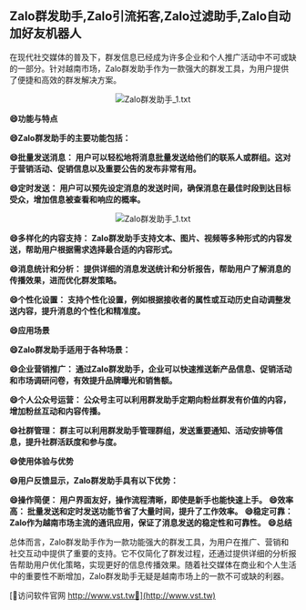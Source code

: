 ## **Zalo群发助手,Zalo引流拓客,Zalo过滤助手,Zalo自动加好友机器人**

在现代社交媒体的普及下，群发信息已经成为许多企业和个人推广活动中不可或缺的一部分。针对越南市场，Zalo群发助手作为一款强大的群发工具，为用户提供了便捷和高效的群发解决方案。

 <center><img src="https://vst.tw/MP4/tuiguang/png/2.png" alt="Zalo群发助手_1.txt"></center>

**😄功能与特点**

**😄Zalo群发助手的主要功能包括：**

**😄批量发送消息： 用户可以轻松地将消息批量发送给他们的联系人或群组。这对于营销活动、促销信息以及重要公告的发布非常有用。**

**😄定时发送： 用户可以预先设定消息的发送时间，确保消息在最佳时段到达目标受众，增加信息被查看和响应的概率。**

 <center><img src="https://vst.tw/MP4/tuiguang/png/1.png" alt="Zalo群发助手_1.txt"></center>

**😄多样化的内容支持： Zalo群发助手支持文本、图片、视频等多种形式的内容发送，帮助用户根据需求选择最合适的内容形式。**

**😄消息统计和分析： 提供详细的消息发送统计和分析报告，帮助用户了解消息的传播效果，进而优化群发策略。**

**😄个性化设置： 支持个性化设置，例如根据接收者的属性或互动历史自动调整发送内容，提升消息的个性化和精准度。**

**😄应用场景**

**😄Zalo群发助手适用于各种场景：**

**😄企业营销推广： 通过Zalo群发助手，企业可以快速推送新产品信息、促销活动和市场调研问卷，有效提升品牌曝光和销售额。**

**😄个人公众号运营： 公众号主可以利用群发助手定期向粉丝群发有价值的内容，增加粉丝互动和内容传播。**

**😄社群管理： 群主可以利用群发助手管理群组，发送重要通知、活动安排等信息，提升社群活跃度和参与度。**

**😄使用体验与优势**

**😄用户反馈显示，Zalo群发助手具有以下优势：**

**😄操作简便： 用户界面友好，操作流程清晰，即使是新手也能快速上手。**
**😄效率高： 批量发送和定时发送功能节省了大量时间，提升了工作效率。**
**😄稳定可靠： Zalo作为越南市场主流的通讯应用，保证了消息发送的稳定性和可靠性。**
**😄总结**

总体而言，Zalo群发助手作为一款功能强大的群发工具，为用户在推广、营销和社交互动中提供了重要的支持。它不仅简化了群发过程，还通过提供详细的分析报告帮助用户优化策略，实现更好的信息传播效果。随着社交媒体在商业和个人生活中的重要性不断增加，Zalo群发助手无疑是越南市场上的一款不可或缺的利器。


[👻访问软件官网 http://www.vst.tw👻](http://www.vst.tw)
